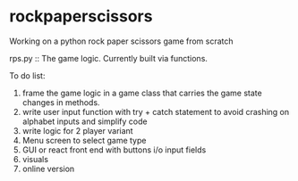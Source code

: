 # rockpaperscissors
Working on a python rock paper scissors game from scratch

rps.py ::  The game logic. Currently built via functions.

To do list:
1. frame the game logic in a game class that carries the game state changes in methods.
2. write user input function with try + catch statement to avoid crashing on alphabet inputs and simplify code
3. write logic for 2 player variant
4. Menu screen to select game type
5. GUI or react front end with buttons i/o input fields
6. visuals
7. online version
